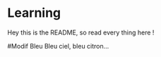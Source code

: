 # Learning

Hey this is the README, so read every thing here !


#Modif Bleu
Bleu ciel, bleu citron...

